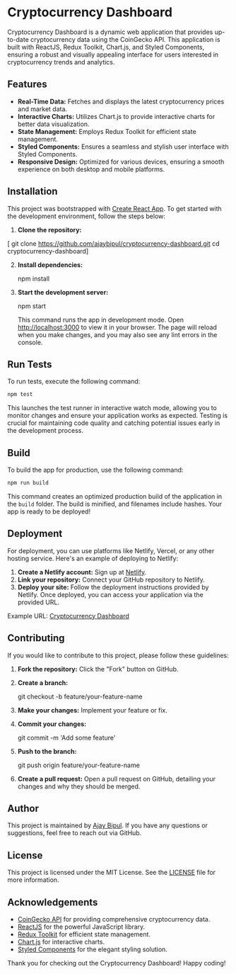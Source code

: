 # Cryptocurrency Dashboard

Cryptocurrency Dashboard is a dynamic web application that provides up-to-date cryptocurrency data using the CoinGecko API. This application is built with ReactJS, Redux Toolkit, Chart.js, and Styled Components, ensuring a robust and visually appealing interface for users interested in cryptocurrency trends and analytics.

## Features

- **Real-Time Data:** Fetches and displays the latest cryptocurrency prices and market data.
- **Interactive Charts:** Utilizes Chart.js to provide interactive charts for better data visualization.
- **State Management:** Employs Redux Toolkit for efficient state management.
- **Styled Components:** Ensures a seamless and stylish user interface with Styled Components.
- **Responsive Design:** Optimized for various devices, ensuring a smooth experience on both desktop and mobile platforms.

## Installation

This project was bootstrapped with [Create React App](https://create-react-app.dev/docs/getting-started/). To get started with the development environment, follow the steps below:

1. **Clone the repository:**

  [ git clone https://github.com/ajaybipul/cryptocurrency-dashboard.git
   cd cryptocurrency-dashboard]
  

2. **Install dependencies:**

   
   npm install
   

3. **Start the development server:**

   
   npm start
   

   This command runs the app in development mode. Open [http://localhost:3000](http://localhost:3000) to view it in your browser. The page will reload when you make changes, and you may also see any lint errors in the console.

## Run Tests

To run tests, execute the following command:

```bash
npm test
```

This launches the test runner in interactive watch mode, allowing you to monitor changes and ensure your application works as expected. Testing is crucial for maintaining code quality and catching potential issues early in the development process.

## Build

To build the app for production, use the following command:

```bash
npm run build
```

This command creates an optimized production build of the application in the `build` folder. The build is minified, and filenames include hashes. Your app is ready to be deployed!

## Deployment

For deployment, you can use platforms like Netlify, Vercel, or any other hosting service. Here's an example of deploying to Netlify:

1. **Create a Netlify account:** Sign up at [Netlify](https://www.netlify.com/).
2. **Link your repository:** Connect your GitHub repository to Netlify.
3. **Deploy your site:** Follow the deployment instructions provided by Netlify. Once deployed, you can access your application via the provided URL.

Example URL: [Cryptocurrency Dashboard](https://6690abfa630586b9c5d8a8fd--mellifluous-strudel-554f19.netlify.app/)

## Contributing

If you would like to contribute to this project, please follow these guidelines:

1. **Fork the repository:** Click the "Fork" button on GitHub.
2. **Create a branch:** 

   
   git checkout -b feature/your-feature-name
   

3. **Make your changes:** Implement your feature or fix.
4. **Commit your changes:** 

   
   git commit -m 'Add some feature'
   

5. **Push to the branch:** 

   git push origin feature/your-feature-name
   

6. **Create a pull request:** Open a pull request on GitHub, detailing your changes and why they should be merged.

## Author

This project is maintained by [Ajay Bipul](https://github.com/ajaybipul). If you have any questions or suggestions, feel free to reach out via GitHub.

## License

This project is licensed under the MIT License. See the [LICENSE](LICENSE) file for more information.

## Acknowledgements

- [CoinGecko API](https://www.coingecko.com/en/api) for providing comprehensive cryptocurrency data.
- [ReactJS](https://reactjs.org/) for the powerful JavaScript library.
- [Redux Toolkit](https://redux-toolkit.js.org/) for efficient state management.
- [Chart.js](https://www.chartjs.org/) for interactive charts.
- [Styled Components](https://styled-components.com/) for the elegant styling solution.

Thank you for checking out the Cryptocurrency Dashboard! Happy coding!
